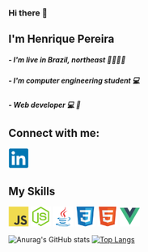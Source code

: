 ### Hi there 👋
## I'm Henrique Pereira

##### - I'm live in Brazil, northeast 🌅:brazil:😎
##### - I'm computer engineering student 💻
##### - Web developer 💻 🤘

## Connect with me:
<a href="https://www.linkedin.com/in/henrique-pereira-27743a122/">
  <img src="https://raw.githubusercontent.com/devicons/devicon/master/icons/linkedin/linkedin-original.svg" width="40" height="40" style="max-width:100%;"></img>
</a>

## My Skills
<img src="https://raw.githubusercontent.com/devicons/devicon/master/icons/javascript/javascript-original.svg" alt="JavaScript" width="40" height="40" style="max-width:100%;"></img>
<img src="https://raw.githubusercontent.com/devicons/devicon/master/icons/nodejs/nodejs-original.svg" alt="nodeJS" width="40" height="40" style="max-width:100%;"></img>
<img src="https://raw.githubusercontent.com/devicons/devicon/master/icons/java/java-original.svg" alt="Java" width="40" height="40" style="max-width:100%;"></img>
<img src="https://raw.githubusercontent.com/devicons/devicon/master/icons/css3/css3-original.svg" alt="Css3" width="40" height="40" style="max-width:100%;"></img>
<img src="https://raw.githubusercontent.com/devicons/devicon/master/icons/html5/html5-original.svg" alt="HTML5" width="40" height="40" style="max-width:100%;"></img>
<img src="https://raw.githubusercontent.com/devicons/devicon/master/icons/vuejs/vuejs-original.svg" alt="VueJs" width="40" height="40" style="max-width:100%;"></img>

![Anurag's GitHub stats](https://github-readme-stats.vercel.app/api?username=HenriquePereiraa&show_icons=true&theme=radical)
[![Top Langs](https://github-readme-stats.vercel.app/api/top-langs/?username=HenriquePereiraa&layout=compact&theme=radical)](https://github.com/anuraghazra/github-readme-stats)


<!--
**HenriquePereiraa/HenriquePereiraa** is a ✨ _special_ ✨ repository because its `README.md` (this file) appears on your GitHub profile.

Here are some ideas to get you started:

- 🔭 I’m currently working on ...
- 🌱 I’m currently learning ...
- 👯 I’m looking to collaborate on ...
- 🤔 I’m looking for help with ...
- 💬 Ask me about ...
- 📫 How to reach me: ...
- 😄 Pronouns: ...
- ⚡ Fun fact: ...
-->
